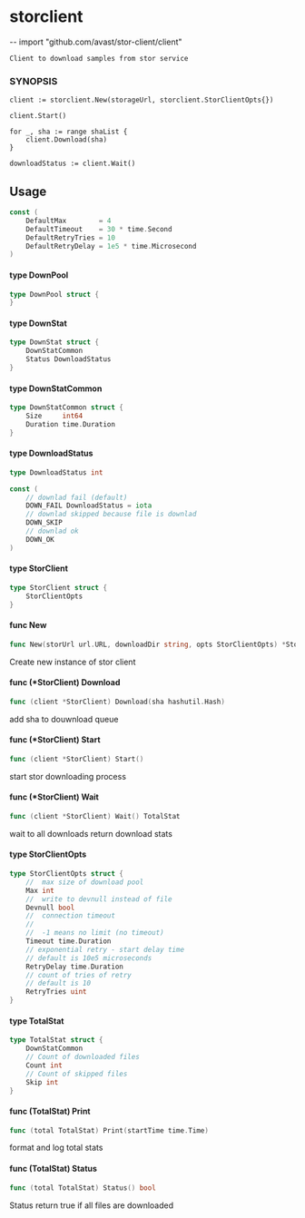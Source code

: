 # storclient
--
    import "github.com/avast/stor-client/client"


    Client to download samples from stor service
### SYNOPSIS

    client := storclient.New(storageUrl, storclient.StorClientOpts{})

    client.Start()

    for _, sha := range shaList {
    	client.Download(sha)
    }

    downloadStatus := client.Wait()

## Usage

```go
const (
	DefaultMax        = 4
	DefaultTimeout    = 30 * time.Second
	DefaultRetryTries = 10
	DefaultRetryDelay = 1e5 * time.Microsecond
)
```

#### type DownPool

```go
type DownPool struct {
}
```


#### type DownStat

```go
type DownStat struct {
	DownStatCommon
	Status DownloadStatus
}
```


#### type DownStatCommon

```go
type DownStatCommon struct {
	Size     int64
	Duration time.Duration
}
```


#### type DownloadStatus

```go
type DownloadStatus int
```


```go
const (
	// downlad fail (default)
	DOWN_FAIL DownloadStatus = iota
	// downlad skipped because file is downlad
	DOWN_SKIP
	// downlad ok
	DOWN_OK
)
```

#### type StorClient

```go
type StorClient struct {
	StorClientOpts
}
```


#### func  New

```go
func New(storUrl url.URL, downloadDir string, opts StorClientOpts) *StorClient
```
Create new instance of stor client

#### func (*StorClient) Download

```go
func (client *StorClient) Download(sha hashutil.Hash)
```
add sha to douwnload queue

#### func (*StorClient) Start

```go
func (client *StorClient) Start()
```
start stor downloading process

#### func (*StorClient) Wait

```go
func (client *StorClient) Wait() TotalStat
```
wait to all downloads return download stats

#### type StorClientOpts

```go
type StorClientOpts struct {
	//	max size of download pool
	Max int
	//	write to devnull instead of file
	Devnull bool
	//	connection timeout
	//
	//	-1 means no limit (no timeout)
	Timeout time.Duration
	// exponential retry - start delay time
	// default is 10e5 microseconds
	RetryDelay time.Duration
	// count of tries of retry
	// default is 10
	RetryTries uint
}
```


#### type TotalStat

```go
type TotalStat struct {
	DownStatCommon
	// Count of downloaded files
	Count int
	// Count of skipped files
	Skip int
}
```


#### func (TotalStat) Print

```go
func (total TotalStat) Print(startTime time.Time)
```
format and log total stats

#### func (TotalStat) Status

```go
func (total TotalStat) Status() bool
```
Status return true if all files are downloaded
